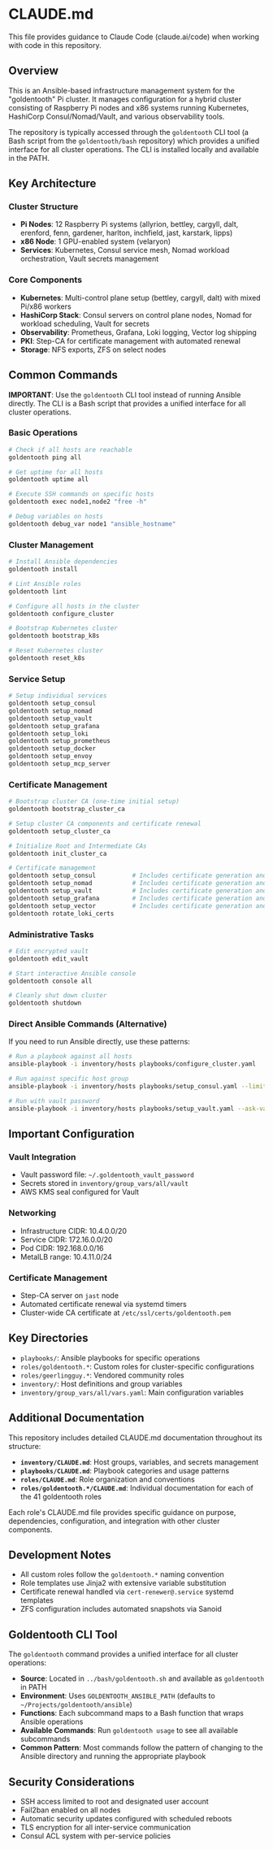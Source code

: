 # CLAUDE.md

This file provides guidance to Claude Code (claude.ai/code) when working with code in this repository.

## Overview

This is an Ansible-based infrastructure management system for the "goldentooth" Pi cluster. It manages configuration for a hybrid cluster consisting of Raspberry Pi nodes and x86 systems running Kubernetes, HashiCorp Consul/Nomad/Vault, and various observability tools.

The repository is typically accessed through the `goldentooth` CLI tool (a Bash script from the `goldentooth/bash` repository) which provides a unified interface for all cluster operations. The CLI is installed locally and available in the PATH.

## Key Architecture

### Cluster Structure
- **Pi Nodes**: 12 Raspberry Pi systems (allyrion, bettley, cargyll, dalt, erenford, fenn, gardener, harlton, inchfield, jast, karstark, lipps)
- **x86 Node**: 1 GPU-enabled system (velaryon)
- **Services**: Kubernetes, Consul service mesh, Nomad workload orchestration, Vault secrets management

### Core Components
- **Kubernetes**: Multi-control plane setup (bettley, cargyll, dalt) with mixed Pi/x86 workers
- **HashiCorp Stack**: Consul servers on control plane nodes, Nomad for workload scheduling, Vault for secrets
- **Observability**: Prometheus, Grafana, Loki logging, Vector log shipping
- **PKI**: Step-CA for certificate management with automated renewal
- **Storage**: NFS exports, ZFS on select nodes

## Common Commands

**IMPORTANT**: Use the `goldentooth` CLI tool instead of running Ansible directly. The CLI is a Bash script that provides a unified interface for all cluster operations.

### Basic Operations
```bash
# Check if all hosts are reachable
goldentooth ping all

# Get uptime for all hosts
goldentooth uptime all

# Execute SSH commands on specific hosts
goldentooth exec node1,node2 "free -h"

# Debug variables on hosts
goldentooth debug_var node1 "ansible_hostname"
```

### Cluster Management
```bash
# Install Ansible dependencies
goldentooth install

# Lint Ansible roles
goldentooth lint

# Configure all hosts in the cluster
goldentooth configure_cluster

# Bootstrap Kubernetes cluster
goldentooth bootstrap_k8s

# Reset Kubernetes cluster
goldentooth reset_k8s
```

### Service Setup
```bash
# Setup individual services
goldentooth setup_consul
goldentooth setup_nomad
goldentooth setup_vault
goldentooth setup_grafana
goldentooth setup_loki
goldentooth setup_prometheus
goldentooth setup_docker
goldentooth setup_envoy
goldentooth setup_mcp_server
```

### Certificate Management
```bash
# Bootstrap cluster CA (one-time initial setup)
goldentooth bootstrap_cluster_ca

# Setup cluster CA components and certificate renewal
goldentooth setup_cluster_ca

# Initialize Root and Intermediate CAs
goldentooth init_cluster_ca

# Certificate management
goldentooth setup_consul          # Includes certificate generation and renewal
goldentooth setup_nomad           # Includes certificate generation and renewal
goldentooth setup_vault           # Includes certificate generation and renewal
goldentooth setup_grafana         # Includes certificate generation and renewal
goldentooth setup_vector          # Includes certificate generation and renewal
goldentooth rotate_loki_certs
```

### Administrative Tasks
```bash
# Edit encrypted vault
goldentooth edit_vault

# Start interactive Ansible console
goldentooth console all

# Cleanly shut down cluster
goldentooth shutdown
```

### Direct Ansible Commands (Alternative)
If you need to run Ansible directly, use these patterns:
```bash
# Run a playbook against all hosts
ansible-playbook -i inventory/hosts playbooks/configure_cluster.yaml

# Run against specific host group
ansible-playbook -i inventory/hosts playbooks/setup_consul.yaml --limit consul_server

# Run with vault password
ansible-playbook -i inventory/hosts playbooks/setup_vault.yaml --ask-vault-pass
```

## Important Configuration

### Vault Integration
- Vault password file: `~/.goldentooth_vault_password`
- Secrets stored in `inventory/group_vars/all/vault`
- AWS KMS seal configured for Vault

### Networking
- Infrastructure CIDR: 10.4.0.0/20
- Service CIDR: 172.16.0.0/20
- Pod CIDR: 192.168.0.0/16
- MetalLB range: 10.4.11.0/24

### Certificate Management
- Step-CA server on `jast` node
- Automated certificate renewal via systemd timers
- Cluster-wide CA certificate at `/etc/ssl/certs/goldentooth.pem`

## Key Directories

- `playbooks/`: Ansible playbooks for specific operations
- `roles/goldentooth.*`: Custom roles for cluster-specific configurations
- `roles/geerlingguy.*`: Vendored community roles
- `inventory/`: Host definitions and group variables
- `inventory/group_vars/all/vars.yaml`: Main configuration variables

## Additional Documentation

This repository includes detailed CLAUDE.md documentation throughout its structure:

- **`inventory/CLAUDE.md`**: Host groups, variables, and secrets management
- **`playbooks/CLAUDE.md`**: Playbook categories and usage patterns
- **`roles/CLAUDE.md`**: Role organization and conventions
- **`roles/goldentooth.*/CLAUDE.md`**: Individual documentation for each of the 41 goldentooth roles

Each role's CLAUDE.md file provides specific guidance on purpose, dependencies, configuration, and integration with other cluster components.

## Development Notes

- All custom roles follow the `goldentooth.*` naming convention
- Role templates use Jinja2 with extensive variable substitution
- Certificate renewal handled via `cert-renewer@.service` systemd templates
- ZFS configuration includes automated snapshots via Sanoid

## Goldentooth CLI Tool

The `goldentooth` command provides a unified interface for all cluster operations:

- **Source**: Located in `../bash/goldentooth.sh` and available as `goldentooth` in PATH
- **Environment**: Uses `GOLDENTOOTH_ANSIBLE_PATH` (defaults to `~/Projects/goldentooth/ansible`)
- **Functions**: Each subcommand maps to a Bash function that wraps Ansible operations
- **Available Commands**: Run `goldentooth usage` to see all available subcommands
- **Common Pattern**: Most commands follow the pattern of changing to the Ansible directory and running the appropriate playbook

## Security Considerations

- SSH access limited to root and designated user account
- Fail2ban enabled on all nodes
- Automatic security updates configured with scheduled reboots
- TLS encryption for all inter-service communication
- Consul ACL system with per-service policies